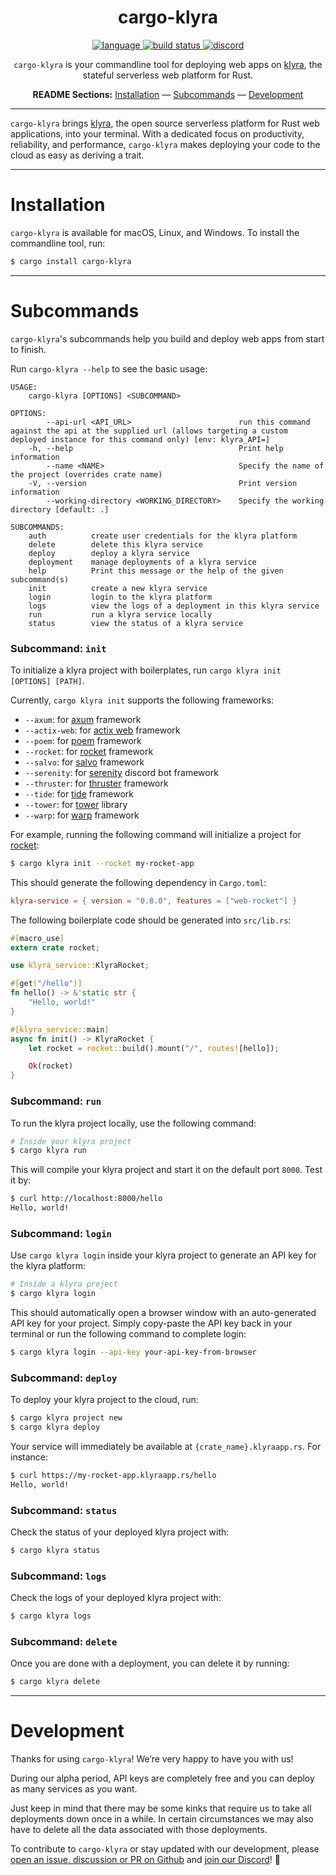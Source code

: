 <div align="center">

# cargo-klyra

<p align=center>
  <a href="https://github.com/klyra-hq/klyra/search?l=rust">
    <img alt="language" src="https://img.shields.io/badge/language-Rust-orange.svg">
  </a>
  <a href="https://github.com/klyra-hq/klyra/actions">
    <img alt="build status" src="https://img.shields.io/github/workflow/status/klyra-hq/klyra/cargo-test"/>
  </a>
  <a href="https://discord.gg/H33rRDTm3p">
    <img alt="discord" src="https://img.shields.io/discord/803236282088161321?logo=discord"/>
  </a>
</p>

`cargo-klyra` is your commandline tool for deploying web apps on [klyra](https://www.klyra.rs/), the stateful serverless web platform for Rust.

**README Sections:** [Installation](#installation) — [Subcommands](#subcommands) — [Development](#development)

</div>

---

`cargo-klyra` brings [klyra](https://www.klyra.rs/), the open source serverless platform for Rust web applications, into your terminal. With a dedicated focus on productivity, reliability, and performance, `cargo-klyra` makes deploying your code to the cloud as easy as deriving a trait.

---

<a id="installation">
<h1>Installation</h1>
</a>

`cargo-klyra` is available for macOS, Linux, and Windows. To install the commandline tool, run:

```sh
$ cargo install cargo-klyra
```

---

<a id="subcommands">
<h1>Subcommands</h1>
</a>

`cargo-klyra`'s subcommands help you build and deploy web apps from start to finish.

Run `cargo-klyra --help` to see the basic usage:

```
USAGE:
    cargo-klyra [OPTIONS] <SUBCOMMAND>

OPTIONS:
        --api-url <API_URL>                        run this command against the api at the supplied url (allows targeting a custom deployed instance for this command only) [env: klyra_API=]
    -h, --help                                     Print help information
        --name <NAME>                              Specify the name of the project (overrides crate name)
    -V, --version                                  Print version information
        --working-directory <WORKING_DIRECTORY>    Specify the working directory [default: .]

SUBCOMMANDS:
    auth          create user credentials for the klyra platform
    delete        delete this klyra service
    deploy        deploy a klyra service
    deployment    manage deployments of a klyra service
    help          Print this message or the help of the given subcommand(s)
    init          create a new klyra service
    login         login to the klyra platform
    logs          view the logs of a deployment in this klyra service
    run           run a klyra service locally
    status        view the status of a klyra service
```

### Subcommand: `init`

To initialize a klyra project with boilerplates, run `cargo klyra init [OPTIONS] [PATH]`. 

Currently, `cargo klyra init` supports the following frameworks:

- `--axum`: for [axum](https://github.com/tokio-rs/axum) framework
- `--actix-web`: for [actix web](https://actix.rs/) framework
- `--poem`: for [poem](https://github.com/poem-web/poem) framework
- `--rocket`: for [rocket](https://rocket.rs/) framework
- `--salvo`: for [salvo](https://salvo.rs/) framework
- `--serenity`: for [serenity](https://serenity.rs/) discord bot framework
- `--thruster`: for [thruster](https://github.com/thruster-rs/Thruster) framework
- `--tide`: for [tide](https://github.com/http-rs/tide) framework
- `--tower`: for [tower](https://github.com/tower-rs/tower) library
- `--warp`: for [warp](https://github.com/seanmonstar/warp) framework

For example, running the following command will initialize a project for [rocket](https://rocket.rs/):

```sh
$ cargo klyra init --rocket my-rocket-app
```

This should generate the following dependency in `Cargo.toml`:
```toml
klyra-service = { version = "0.8.0", features = ["web-rocket"] }
```

The following boilerplate code should be generated into `src/lib.rs`:

```rust
#[macro_use]
extern crate rocket;

use klyra_service::KlyraRocket;

#[get("/hello")]
fn hello() -> &'static str {
    "Hello, world!"
}

#[klyra_service::main]
async fn init() -> KlyraRocket {
    let rocket = rocket::build().mount("/", routes![hello]);

    Ok(rocket)
}
```

### Subcommand: `run`

To run the klyra project locally, use the following command:

```sh
# Inside your klyra project
$ cargo klyra run
```

This will compile your klyra project and start it on the default port `8000`. Test it by:

```sh
$ curl http://localhost:8000/hello
Hello, world!
```

### Subcommand: `login`

Use `cargo klyra login` inside your klyra project to generate an API key for the klyra platform:

```sh
# Inside a klyra project
$ cargo klyra login
```

This should automatically open a browser window with an auto-generated API key for your project. Simply copy-paste the API key back in your terminal or run the following command to complete login:

```sh
$ cargo klyra login --api-key your-api-key-from-browser
```

### Subcommand: `deploy`

To deploy your klyra project to the cloud, run:

```sh
$ cargo klyra project new
$ cargo klyra deploy
```

Your service will immediately be available at `{crate_name}.klyraapp.rs`. For instance:

```sh
$ curl https://my-rocket-app.klyraapp.rs/hello
Hello, world!
```

### Subcommand: `status`

Check the status of your deployed klyra project with:

```sh
$ cargo klyra status
```

### Subcommand: `logs`

Check the logs of your deployed klyra project with:

```sh
$ cargo klyra logs
```

### Subcommand: `delete`

Once you are done with a deployment, you can delete it by running:

```sh
$ cargo klyra delete
```

---

<a id="development">
<h1>Development</h1>
</a>

Thanks for using `cargo-klyra`! We’re very happy to have you with us!

During our alpha period, API keys are completely free and you can deploy as many services as you want.

Just keep in mind that there may be some kinks that require us to take all deployments down once in a while. In certain circumstances we may also have to delete all the data associated with those deployments.

To contribute to `cargo-klyra` or stay updated with our development, please [open an issue, discussion or PR on Github](https://github.com/klyra-hq/klyra) and [join our Discord](https://discord.gg/H33rRDTm3p)! 🚀
